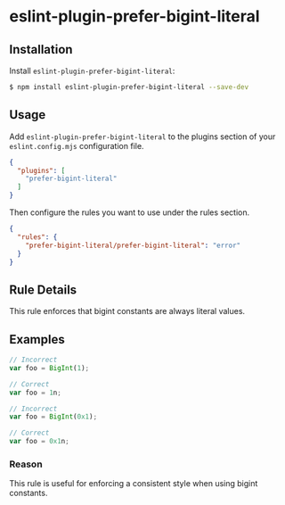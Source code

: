 # eslint-plugin-prefer-bigint-literal

## Installation

Install `eslint-plugin-prefer-bigint-literal`:
```bash
$ npm install eslint-plugin-prefer-bigint-literal --save-dev
```

## Usage

Add `eslint-plugin-prefer-bigint-literal` to the plugins section of your `eslint.config.mjs` configuration file.
```json
{
  "plugins": [
    "prefer-bigint-literal"
  ]
}
```

Then configure the rules you want to use under the rules section.
```json
{
  "rules": {
    "prefer-bigint-literal/prefer-bigint-literal": "error"
  }
}
```


## Rule Details

This rule enforces that bigint constants are always literal values.

## Examples

```js
// Incorrect
var foo = BigInt(1);

// Correct
var foo = 1n;
```

```js
// Incorrect
var foo = BigInt(0x1);

// Correct
var foo = 0x1n;
```

### Reason

This rule is useful for enforcing a consistent style when using bigint constants.
